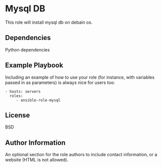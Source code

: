 Mysql DB
=========

This role will install mysql db on debain os.


Dependencies
------------

Python dependencies

Example Playbook
----------------

Including an example of how to use your role (for instance, with variables passed in as parameters) is always nice for users too:

    - hosts: servers
      roles:
         - ansible-role-mysql

License
-------

BSD

Author Information
------------------

An optional section for the role authors to include contact information, or a website (HTML is not allowed).
